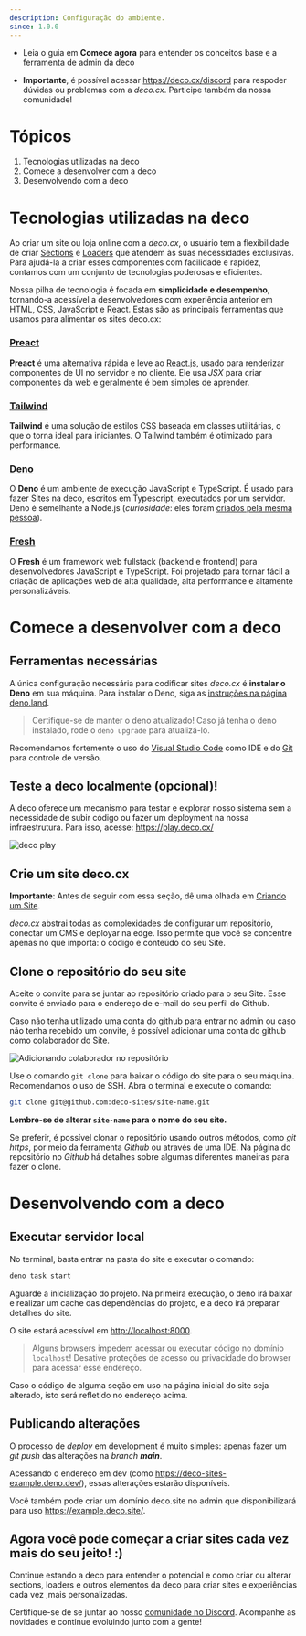 ```yaml
---
description: Configuração do ambiente.
since: 1.0.0
---
```


- Leia o guia em **Comece agora** para entender os conceitos base e a ferramenta de admin da deco

- **Importante**, é possível acessar <https://deco.cx/discord> para respoder dúvidas ou problemas com a _deco.cx_. Participe também da nossa comunidade!

# Tópicos

1. Tecnologias utilizadas na deco
2. Comece a desenvolver com a deco
3. Desenvolvendo com a deco

# Tecnologias utilizadas na deco

Ao criar um site ou loja online com a _deco.cx_, o usuário tem a flexibilidade de
criar [Sections](/docs/pt/concepts/section) e
[Loaders](/docs/pt/concepts/loader) que atendem às suas necessidades
exclusivas. Para ajudá-la a criar esses componentes com facilidade e rapidez,
contamos com um conjunto de tecnologias poderosas e eficientes.

Nossa pilha de tecnologia é focada em **simplicidade e desempenho**, tornando-a
acessível a desenvolvedores com experiência anterior em HTML, CSS, JavaScript e
React. Estas são as principais ferramentas que usamos para alimentar os sites
deco.cx:

### [Preact](https://preactjs.com/)

**Preact** é uma alternativa rápida e leve ao [React.js](https://reactjs.org/),
usado para renderizar componentes de UI no servidor e no cliente. Ele usa _JSX_
para criar componentes da web e geralmente é bem simples de aprender.

### [Tailwind](https://tailwindcss.com)

**Tailwind** é uma solução de estilos CSS baseada em classes utilitárias, o que
o torna ideal para iniciantes. O Tailwind também é otimizado para performance.

### [Deno](https://deno.com/deploy)

O **Deno** é um ambiente de execução JavaScript e TypeScript. É usado para fazer
Sites na deco, escritos em Typescript, executados por um servidor. Deno é
semelhante a Node.js (_curiosidade_: eles foram
[criados pela mesma pessoa](https://www.youtube.com/watch?v=M3BM9TB-8yA)).

### [Fresh](https://fresh.deno.dev)

O **Fresh** é um framework web fullstack (backend e frontend) para
desenvolvedores JavaScript e TypeScript. Foi projetado para tornar fácil a
criação de aplicações web de alta qualidade, alta performance e altamente
personalizáveis.

# Comece a desenvolver com a deco

## Ferramentas necessárias

A única configuração necessária para codificar sites _deco.cx_ é **instalar o
Deno** em sua máquina. Para instalar o Deno, siga as
[instruções na página deno.land](https://deno.land/manual/getting_started/installation).

> Certifique-se de manter o deno atualizado! Caso já tenha o deno instalado, rode o `deno upgrade` para atualizá-lo.

Recomendamos fortemente o uso do [Visual Studio Code](https://code.visualstudio.com/download) como IDE e do [Git](https://github.com/git-guides/install-git) para controle de versão.

## Teste a deco localmente (opcional)!

A deco oferece um mecanismo para testar e explorar nosso sistema sem a necessidade de subir código ou fazer um deployment na nossa infraestrutura. Para isso, acesse: https://play.deco.cx/

![deco play](https://github.com/deco-cx/apps/assets/882438/e52c7727-b1c2-44cc-b709-10adba203341)

## Crie um site deco.cx

**Importante**: Antes de seguir com essa seção, dê uma olhada em [Criando um Site](/docs/pt/getting-started/creating-a-site).

_deco.cx_ abstrai todas as complexidades de configurar um repositório, conectar
um CMS e deployar na edge. Isso permite que você se concentre apenas no que
importa: o código e conteúdo do seu Site.

## Clone o repositório do seu site

Aceite o convite para se juntar ao repositório criado para o seu Site. Esse
convite é enviado para o endereço de e-mail do seu perfil do Github.

Caso não tenha utilizado uma conta do github para entrar no admin ou caso não tenha recebido um convite, é possível adicionar uma conta do github como colaborador do Site.

![Adicionando colaborador no repositório](https://github.com/deco-cx/apps/assets/882438/0cdcc7a7-90fd-4cbe-9eea-0ca68ee533d9)

Use o comando `git clone` para baixar o código do site para o seu máquina.
Recomendamos o uso de SSH. Abra o terminal e execute o comando:

```bash
git clone git@github.com:deco-sites/site-name.git
```

**Lembre-se de alterar `site-name` para o nome do seu site.**

Se preferir, é possível clonar o repositório usando outros métodos, como _git
https_, por meio da ferramenta _Github_ ou através de uma IDE. Na página do repositório no _Github_ há detalhes sobre algumas diferentes maneiras para fazer o clone.

# Desenvolvendo com a deco

## Executar servidor local

No terminal, basta entrar na pasta do site e executar o comando:

```bash
deno task start
```

Aguarde a inicialização do projeto. Na primeira execução, o deno irá baixar e realizar um cache das dependências do projeto, e a deco irá preparar detalhes do site.

O site estará acessível em <http://localhost:8000>.

> Alguns browsers impedem acessar ou executar código no domínio `localhost`! Desative proteções de acesso ou privacidade do browser para acessar esse endereço.

Caso o código de alguma seção em uso na página inicial do site seja alterado, isto será refletido no endereço acima.

## Publicando alterações

O processo de _deploy_ em development é muito simples: apenas fazer um _git push_ das alterações na _branch_ _**main**_.

Acessando o endereço em dev (como <https://deco-sites-example.deno.dev/>), essas alterações estarão disponíveis.

Você também pode criar um domínio deco.site no admin que disponibilizará para uso <https://example.deco.site/>.

## Agora você pode começar a criar sites cada vez mais do seu jeito! :)

Continue estando a deco para entender o potencial e como criar ou alterar sections, loaders e outros elementos da deco para criar sites e experiências cada vez ,mais personalizadas.

Certifique-se de se juntar ao nosso
[comunidade no Discord](https://deco.cx/discord). Acompanhe as novidades e
continue evoluindo junto com a gente!